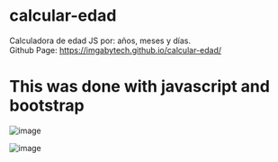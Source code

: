 # calcular-edad
Calculadora de edad JS por: años, meses y días.     
Github Page: https://imgabytech.github.io/calcular-edad/

# This was done with javascript and bootstrap

![image](https://user-images.githubusercontent.com/101301773/159917319-14a8bbed-0c97-4769-a887-d1b83e870b0b.png)     

![image](https://user-images.githubusercontent.com/101301773/159917393-7d1df9bf-4ed6-43c7-8d83-e3ca2c0034bd.png)


